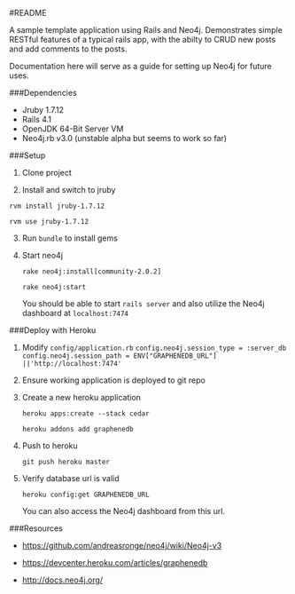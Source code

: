 #README


A sample template application using Rails and Neo4j. Demonstrates simple RESTful features of a typical rails app, with the abilty to CRUD new posts and add comments to the posts.

Documentation here will serve as a guide for setting up Neo4j for future uses.

###Dependencies
* Jruby 1.7.12
* Rails 4.1
* OpenJDK 64-Bit Server VM
* Neo4j.rb v3.0 (unstable alpha but seems to work so far)

###Setup
1. Clone project

2. Install and switch to jruby
 
 `rvm install jruby-1.7.12`

 `rvm use jruby-1.7.12`

3. Run `bundle` to install gems
4. Start neo4j

    `rake neo4j:install[community-2.0.2]`

    `rake neo4j:start`
    
    You should be able to start `rails server` and also utilize the Neo4j dashboard at `localhost:7474`


###Deploy with Heroku
1. Modify `config/application.rb` 
	`config.neo4j.session_type = :server_db`
	`config.neo4j.session_path = ENV["GRAPHENEDB_URL"] ||'http://localhost:7474'`
2. Ensure working application is deployed to git repo
3. Create a new heroku application

	`heroku apps:create --stack cedar`
	
	`heroku addons add graphenedb`
4. Push to heroku

    `git push heroku master`
5. Verify database url is valid

	`heroku config:get GRAPHENEDB_URL`

    You can also access the Neo4j dashboard from this url.


###Resources

* https://github.com/andreasronge/neo4j/wiki/Neo4j-v3

* https://devcenter.heroku.com/articles/graphenedb

* http://docs.neo4j.org/
